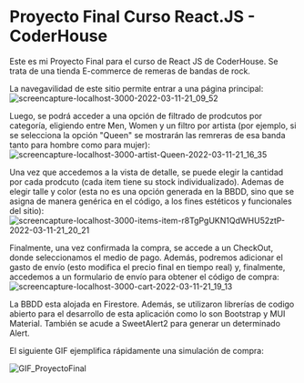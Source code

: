 # Proyecto Final Curso React.JS - CoderHouse

Este es mi Proyecto Final para el curso de React JS de CoderHouse. Se trata de una tienda E-commerce de remeras de bandas de rock.

La navegavilidad de este sitio permite entrar a una página principal:
![screencapture-localhost-3000-2022-03-11-21_09_52](https://user-images.githubusercontent.com/84106998/157994457-b62dc865-91ee-4d18-a746-788f53c2d653.png)


Luego, se podrá acceder a una opción de filtrado de prodcutos por categoría, eligiendo entre Men, Women y un filtro por artista (por ejemplo, si se selecciona la opción "Queen" se mostrarán las remreras de esa banda tanto para hombre como para mujer):
![screencapture-localhost-3000-artist-Queen-2022-03-11-21_16_35](https://user-images.githubusercontent.com/84106998/157994754-623c656d-4bee-486a-8b2d-bc679ec0b6d4.jpeg)

Una vez que accedemos a la vista de detalle, se puede elegir la cantidad por cada prodcuto (cada item tiene su stock individualizado). Ademas de elegir talle y color (esta no es una opción generada en la BBDD, sino que se asigna de manera genérica en el código, a los fines estéticos y funcionales del sitio):
![screencapture-localhost-3000-items-item-r8TgPgUKN1QdWHU52ztP-2022-03-11-21_20_21](https://user-images.githubusercontent.com/84106998/157994955-2950794f-343d-4a99-8d1f-a1c78b40c5cd.jpeg)

Finalmente, una vez confirmada la compra, se accede a un CheckOut, donde seleccionamos el medio de pago. Además, podremos adicionar el gasto de envío (esto modifica el precio final en tiempo real) y, finalmente, accedemos a un formulario de envío para obtener el código de compra:
![screencapture-localhost-3000-cart-2022-03-11-21_19_13](https://user-images.githubusercontent.com/84106998/157994887-95f06d97-f921-450c-9eb3-3e55c3a0aace.jpeg)

La BBDD esta alojada en Firestore. Además, se utilizaron librerías de codigo abierto para el desarrollo de esta aplicación como lo son Bootstrap y MUI Material. También se acude a SweetAlert2 para generar un determinado Alert.

El siguiente GIF ejemplifica rápidamente una simulación de compra:

![GIF_ProyectoFinal](https://user-images.githubusercontent.com/84106998/158276372-1ed071e7-93c6-4321-96bc-63efd6f30e25.gif)

